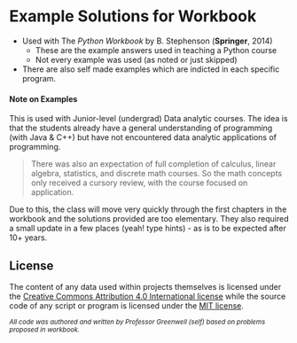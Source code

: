 # Example Solutions for Workbook

- Used with The *Python Workbook* by B. Stephenson (**Springer**, 2014)
  - These are the example answers used in teaching a Python course
  - Not every example was used (as noted or just skipped)
- There are also self made examples which are indicted in each specific program.

#### Note on Examples
This is used with Junior-level (undergrad) Data analytic courses.
The idea is that the students already have a general understanding
of programming (with Java & C++) but have not encountered data analytic
applications of programming.

> There was also an expectation of full completion
> of calculus, linear algebra, statistics, and discrete math courses.
> So the math concepts only received a cursory review, with the course
> focused on application.

Due to this, the class will move very quickly through the first chapters in
the workbook and the solutions provided are too elementary. They also
required a small update in a few places (yeah! type hints) - as is to be expected after 10+ years.

## License

The content of any data used within projects 
themselves is licensed under the 
[Creative Commons Attribution 4.0 International license](https://creativecommons.org/licenses/by/4.0/)
while the source code of any script or program 
is licensed under the [MIT license](LICENSE.md).

<small> 

*All code was authored and written by Professor Greenwell (self) based on 
problems proposed in workbook.*

</small>
